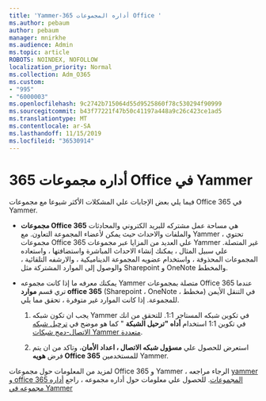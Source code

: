 ```yaml
---
title: 'Yammer-أداره المجموعات 365 Office '
ms.author: pebaum
author: pebaum
manager: mnirkhe
ms.audience: Admin
ms.topic: article
ROBOTS: NOINDEX, NOFOLLOW
localization_priority: Normal
ms.collection: Adm_O365
ms.custom:
- "995"
- "6000003"
ms.openlocfilehash: 9c2742b715064d55d9525860f78c530294f90999
ms.sourcegitcommit: b43f77221f47b50c41197a448a9c26c423ce1ad5
ms.translationtype: MT
ms.contentlocale: ar-SA
ms.lasthandoff: 11/15/2019
ms.locfileid: "36530914"
---
```

# <a name="manage-office-365-groups-in-yammer"></a>أداره مجموعات 365 Office في Yammer

فيما يلي بعض الإجابات علي المشكلات الأكثر شيوعا مع مجموعات Office 365 في Yammer.

* **مجموعات Office 365** هي مساحة عمل مشتركه للبريد الكتروني والمحادثات والملفات والاحداث حيث يمكن لأعضاء المجموعة التعاون. مع Yammer ، تحتوي مجموعات Office 365 علي العديد من المزايا عبر مجموعات Yammer غير المتصلة. علي سبيل المثال ، يمكنك إنشاء الاحداث المباشرة واستضافتها ، واستعاده المجموعات المحذوفة ، واستخدام عضويه المجموعة الديناميكية ، والارشفه التلقائية ، والوصول إلى الموارد المشتركة مثل Sharepoint و OneNote والمخطط.

* يمكنك معرفه ما إذا كانت مجموعه Yammer متصلة بمجموعات Office 365 عندما تري قسم **موارد office 365** (Sharepoint ، OneNote ، مخطط) في التنقل الأيمن للمجموعة. إذا كانت الموارد غير متوفرة ، تحقق مما يلي.

  1. يجب ان تكون شبكه Yammer في تكوين شبكه المستاجر 1:1. للتحقق من انك في تكوين 1:1 استخدام **أداه "ترحيل الشبكة** " كما هو موضح في [ترحيل شبكه الاتصال-دمج شبكات Yammer متعددة](https://docs.microsoft.com/yammer/configure-your-yammer-network/consolidate-multiple-yammer-networks).

  2. استعرض للحصول علي **مسؤول شبكه الاتصال ، اعداد الأمان**، وتاكد من ان يتم فرض **هويه Office 365** للمستخدمين Yammer.

لمزيد من المعلومات حول مجموعات Office 365 و Yammer ، الرجاء مراجعه [yammer و office 365 المجموعات](https://docs.microsoft.com/yammer/manage-yammer-groups/yammer-and-office-365-groups?redirectSourcePath=%252fen-us%252farticle%252fYammer-and-Office-365-Groups-d8c239dc-a48b-47ab-b85e-6b4b8191a869). للحصول علي معلومات حول أداره مجموعه ، راجع [أداره مجموعه في Yammer](https://support.office.com/article/Manage-a-group-in-Yammer-6e05c6d6-5548-4c88-89cd-e6757a514ef2)
